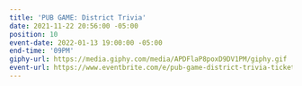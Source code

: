 ```yaml
---
title: 'PUB GAME: District Trivia'
date: 2021-11-22 20:56:00 -05:00
position: 10
event-date: 2022-01-13 19:00:00 -05:00
end-time: '09PM'
giphy-url: https://media.giphy.com/media/APDFlaP8poxD9DV1PM/giphy.gif
event-url: https://www.eventbrite.com/e/pub-game-district-trivia-tickets-227261805177
---
```


